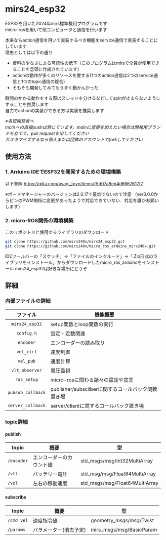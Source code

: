 # mirs24_esp32

ESP32を用いた2024年mirs標準機用プログラムです\
micro-rosを用いて他コンピュータと通信を行います

本来ならaction通信を用いて実装するべき機能をservice通信で実装することにしています\
理由としては以下の通り
- 資料の少なさによる可読性の低下（このプログラムはmirsで全員が使用できることを念頭に作成されています）
- actionの動作が多くのリソースを要する(1つのaction通信は2つのservice通信と1つのtopic通信の複合)
- そもそも開発してみてもうまく動かんかった

時間のかかる動作をする際はスレッドを分けるなどしてspinが止まらないようにすることを推奨します\
自力でactionの実装ができる方は実装を推奨します

*※各班開発者へ*\
*mainへの直接pushは禁じています。mainに変更を加えたい場合は開発用ブランチを立てて、pull requestを出してください*\
*カスタマイズするなら個人または団体のアカウントでforkしてください*

## 使用方法

### 1. Arduino IDEでESP32を開発するための環境構築
以下参照
https://qiita.com/asagi_toyo/items/f5d07a6ed4d6667617f7

※ボードマネージャーのバージョンは2.0.17で最新でないので注意
（ver3.0.0からピンのPWM関係に変更があったようで対応できていない．対応を誰かお願いします）

### 2. micro-ROS関係の環境構築
このリポジトリと使用するライブラリのダウンロード
```bash
git clone https://github.com/mirs240x/mirs24_esp32.git
git clone https://github.com/mirs240x/micro_ros_arduino_mirs240x.git
```
IDEツールバーの「スケッチ」→「ファイルのインクルード」→「.Zip形式のライブラリをインストール」からダウンロードしたmicro_ros_arduinoをインストール
mirs24_esp32は好きな場所にどうぞ

## 詳細
### 内部ファイルの詳細

| ファイル | 機能概要 |
| :---: | --- |
| `mirs24_esp32` | setup関数とloop関数の実行 |
| `config.h` | 設定・定数関連 |
| `encoder` | エンコーダーの読み取り |
| `vel_ctrl` | 速度制御 |
| `vel_pub` | 速度計算 |
| `vlt_observer` | 電圧監視 |
| `ros_setup` | micro-rosに関わる諸々の設定や宣言 |
| `pubsub_callback` | publisher/subscliberに関するコールバック関数置き場 |
| `server_callback` | server/clientに関するコールバック置き場 |


### topic詳細

#### publish

| topic | 概要 | 型 |
| --- | --- | --- |
| `/encoder` | エンコーダーのカウント値 | std_msgs/msg/Int32MultiArray |
| `/vlt` | バッテリー電圧 | std_msg/msg/Float64MultiArray |
| `/vel` | 左右の移動速度 | std_msgs/msg/Float64MultiArray |

#### subscribe

| topic | 概要 | 型 |
| --- | --- | --- |
| `/cmd_vel` | 速度指令値 | geometry_msgs/msg/Twist |
| `/params` | パラメーター(消去予定) | mirs_msgs/msg/BasicParam | 

